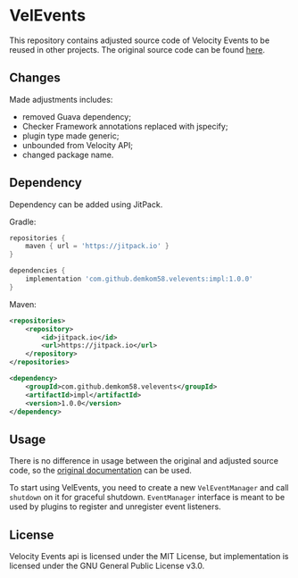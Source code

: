 # VelEvents

This repository contains adjusted source code of Velocity Events to be reused in other projects. 
The original source code can be found [here](https://github.com/PaperMC/Velocity).

## Changes
Made adjustments includes:
- removed Guava dependency;
- Checker Framework annotations replaced with jspecify;
- plugin type made generic;
- unbounded from Velocity API;
- changed package name.

## Dependency
Dependency can be added using JitPack.

Gradle:
```gradle
repositories {
    maven { url = 'https://jitpack.io' }
}

dependencies {
    implementation 'com.github.demkom58.velevents:impl:1.0.0'
}
```

Maven:
```xml
<repositories>
    <repository>
        <id>jitpack.io</id>
        <url>https://jitpack.io</url>
    </repository>
</repositories>

<dependency>
    <groupId>com.github.demkom58.velevents</groupId>
    <artifactId>impl</artifactId>
    <version>1.0.0</version>
</dependency>
```

## Usage

There is no difference in usage between the original and adjusted source code, so
the [original documentation](https://docs.papermc.io/velocity/dev/event-api) can be used.

To start using VelEvents, you need to create a new `VelEventManager` and call
`shutdown` on it for graceful shutdown. `EventManager` interface is meant
to be used by plugins to register and unregister event listeners.

## License

Velocity Events api is licensed under the MIT License,
but implementation is licensed under the GNU General Public License v3.0.
